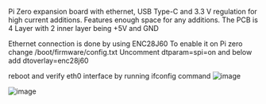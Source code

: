 Pi Zero expansion board with ethernet, USB Type-C and 3.3 V regulation for high current additions. 
Features enough space for any additions. 
The PCB is 4 Layer with 2 inner layer being +5V and GND

Ethernet connection is done by using ENC28J60 
To enable it on Pi zero change /boot/firmware/config.txt
Uncomment 
dtparam=spi=on 
and below add 
dtoverlay=enc28j60

reboot and verify eth0 interface by running ifconfig command 
![image](https://github.com/user-attachments/assets/7748ed5c-ee9c-406b-9533-82eec5519606)

![image](https://github.com/user-attachments/assets/b879a178-358f-4be5-9505-9eec1b421542)

